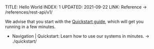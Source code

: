 TITLE: Hello World
INDEX: 1
UPDATED: 2021-09-22
LINK: Reference -> /references/rest-api/v1/

We advise that you start with the [Quickstart guide](./quickstart/), which will get you running in a few minutes.

+ Navigation
  | Quickstart: Learn how to use our systems in minutes. -> ./quickstart/
